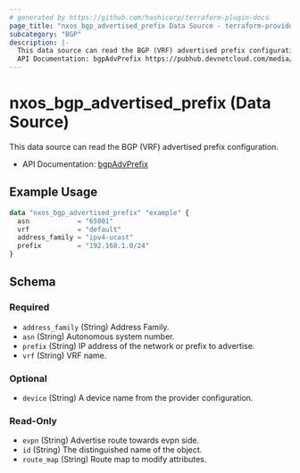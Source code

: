 ```yaml
---
# generated by https://github.com/hashicorp/terraform-plugin-docs
page_title: "nxos_bgp_advertised_prefix Data Source - terraform-provider-nxos"
subcategory: "BGP"
description: |-
  This data source can read the BGP (VRF) advertised prefix configuration.
  API Documentation: bgpAdvPrefix https://pubhub.devnetcloud.com/media/dme-docs-10-2-2/docs/Routing%20and%20Forwarding/bgp:AdvPrefix/
---
```


# nxos_bgp_advertised_prefix (Data Source)

This data source can read the BGP (VRF) advertised prefix configuration.

- API Documentation: [bgpAdvPrefix](https://pubhub.devnetcloud.com/media/dme-docs-10-2-2/docs/Routing%20and%20Forwarding/bgp:AdvPrefix/)

## Example Usage

```terraform
data "nxos_bgp_advertised_prefix" "example" {
  asn            = "65001"
  vrf            = "default"
  address_family = "ipv4-ucast"
  prefix         = "192.168.1.0/24"
}
```

<!-- schema generated by tfplugindocs -->
## Schema

### Required

- `address_family` (String) Address Family.
- `asn` (String) Autonomous system number.
- `prefix` (String) IP address of the network or prefix to advertise.
- `vrf` (String) VRF name.

### Optional

- `device` (String) A device name from the provider configuration.

### Read-Only

- `evpn` (String) Advertise route towards evpn side.
- `id` (String) The distinguished name of the object.
- `route_map` (String) Route map to modify attributes.
